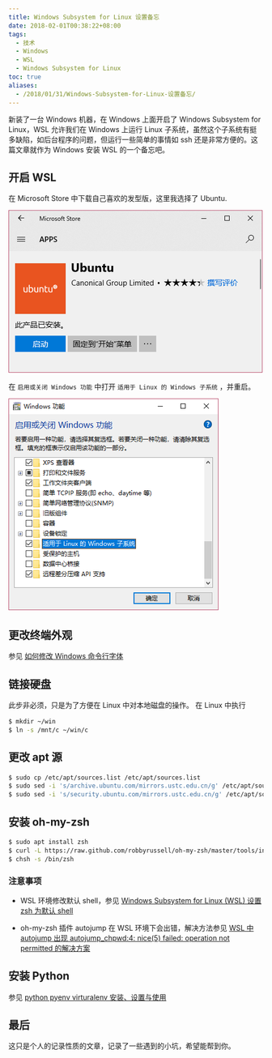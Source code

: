 ```yaml
---
title: Windows Subsystem for Linux 设置备忘
date: 2018-02-01T00:38:22+08:00
tags:
  - 技术
  - Windows
  - WSL
  - Windows Subsystem for Linux
toc: true
aliases:
  - /2018/01/31/Windows-Subsystem-for-Linux-设置备忘/
---
```


新装了一台 Windows 机器，在 Windows 上面开启了 Windows Subsystem for Linux，WSL 允许我们在 Windows 上运行 Linux 子系统，虽然这个子系统有挺多缺陷，如后台程序的问题，但运行一些简单的事情如 ssh 还是非常方便的。这篇文章就作为 Windows 安装 WSL 的一个备忘吧。

<!--more-->

## 开启 WSL

在 Microsoft Store 中下载自己喜欢的发型版，这里我选择了 Ubuntu.

![install ubuntu](./Screenshot_1.png)

在 `启用或关闭 Windows 功能` 中打开 `适用于 Linux 的 Windows 子系统` ，并重启。

![turn on windows features_windows subsystem for linux](./Screenshot_2.png)

## 更改终端外观

参见 [如何修改 Windows 命令行字体](/2017/12/03/如何修改-Windows-命令行字体/)

## 链接硬盘

此步非必须，只是为了方便在 Linux 中对本地磁盘的操作。
在 Linux 中执行

```bash
$ mkdir ~/win
$ ln -s /mnt/c ~/win/c
```

## 更改 apt 源

```bash
$ sudo cp /etc/apt/sources.list /etc/apt/sources.list
$ sudo sed -i 's/archive.ubuntu.com/mirrors.ustc.edu.cn/g' /etc/apt/sources.list
$ sudo sed -i 's/security.ubuntu.com/mirrors.ustc.edu.cn/g' /etc/apt/sources.list
```

## 安装 oh-my-zsh

```bash
$ sudo apt install zsh
$ curl -L https://raw.github.com/robbyrussell/oh-my-zsh/master/tools/install.sh | sh
$ chsh -s /bin/zsh
```

### 注意事项

- WSL 环境修改默认 shell，参见 [Windows Subsystem for Linux (WSL) 设置 zsh 为默认 shell](/2018/02/05/Windows-Subsystem-for-Linux-WSL-设置-zsh-为默认-shell/)

- oh-my-zsh 插件 autojump 在 WSL 环境下会出错，解决方法参见 [WSL 中 autojump 出现 autojump_chpwd:4: nice(5) failed: operation not permitted 的解决方案](/2018/02/01/WSL-中-autojump-出现-autojump-chpwd-4-nice-5-failed-operation-not-permitted-的解决方案/)

## 安装 Python

参见 [python pyenv virturalenv 安装、设置与使用](/2018/02/01/python-pyenv-virturalenv-安装、设置与使用/)

## 最后

这只是个人的记录性质的文章，记录了一些遇到的小坑，希望能帮到你。
